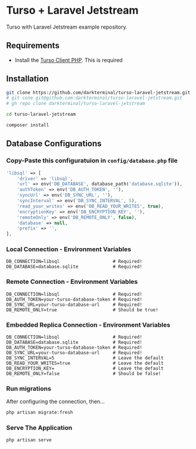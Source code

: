 # Turso + Laravel Jetstream

Turso with Laravel Jetstream example repository.

## Requirements

-   Install the [Turso Client PHP](https://github.com/tursodatabase/turso-client-php). This is required

## Installation

```sh
git clone https://github.com/darkterminal/turso-laravel-jetstream.git
# git cone git@github.com:darkterminal/turso-laravel-jetstream.git
# gh repo clone darkterminal/turso-laravel-jetstream

cd turso-laravel-jetstream

composer install
```

## Database Configurations

### Copy-Paste this configuratuion in `config/database.php` file

```php
'libsql' => [
    'driver' => 'libsql',
    'url' => env('DB_DATABASE', database_path('database.sqlite')),
    'authToken' => env('DB_AUTH_TOKEN', ''),
    'syncUrl' => env('DB_SYNC_URL', ''),
    'syncInterval' => env('DB_SYNC_INTERVAL', 5),
    'read_your_writes' => env('DB_READ_YOUR_WRITES', true),
    'encryptionKey' => env('DB_ENCRYPTION_KEY', ''),
    'remoteOnly' => env('DB_REMOTE_ONLY', false),
    'database' => null,
    'prefix' => '',
],
```

### Local Connection - Environment Variables

```
DB_CONNECTION=libsql                    # Required!
DB_DATABASE=database.sqlite             # Required!
```

### Remote Connection - Environment Variables

```
DB_CONNECTION=libsql                    # Required!
DB_AUTH_TOKEN=your-turso-database-token # Required!
DB_SYNC_URL=your-turso-database-url     # Required!
DB_REMOTE_ONLY=true                     # Should be true!
```

### Embedded Replica Connection - Environment Variables

```
DB_CONNECTION=libsql                    # Required!
DB_DATABASE=database.sqlite             # Required!
DB_AUTH_TOKEN=your-turso-database-token # Required!
DB_SYNC_URL=your-turso-database-url     # Required!
DB_SYNC_INTERVAL=5                      # Leave the default
DB_READ_YOUR_WRITES=true                # Leave the default
DB_ENCRYPTION_KEY=                      # Leave the default
DB_REMOTE_ONLY=false                    # Should be false!
```

### Run migrations

After configuring the connection, then...

```sh
php artisan migrate:fresh
```

### Serve The Application

```sh
php artisan serve
```
